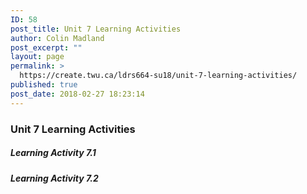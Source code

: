 ```yaml
---
ID: 58
post_title: Unit 7 Learning Activities
author: Colin Madland
post_excerpt: ""
layout: page
permalink: >
  https://create.twu.ca/ldrs664-su18/unit-7-learning-activities/
published: true
post_date: 2018-02-27 18:23:14
---
```

### Unit 7 Learning Activities

##### Learning Activity 7.1

##### Learning Activity 7.2